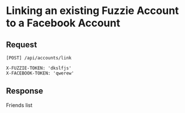 Linking an existing Fuzzie Account to a Facebook Account
========================================================

Request
-------

```
[POST] /api/accounts/link

X-FUZZIE-TOKEN: 'dkslfjs'
X-FACEBOOK-TOKEN: 'qwerew'

```

Response
--------

Friends list

```
```
